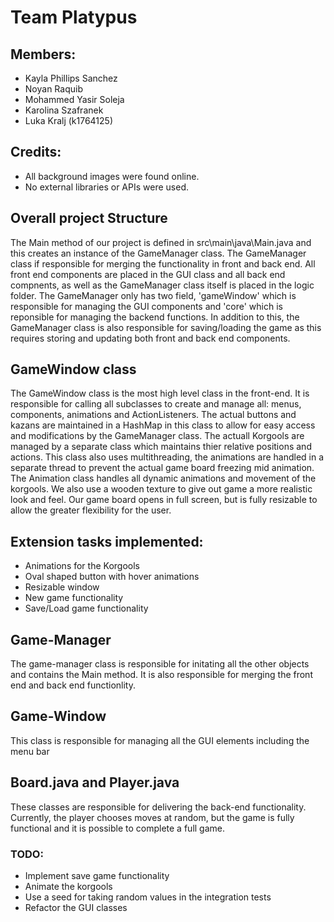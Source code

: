 # Team Platypus

## Members:
- Kayla Phillips Sanchez
- Noyan Raquib
- Mohammed Yasir Soleja
- Karolina Szafranek
- Luka Kralj (k1764125)

## Credits:

- All background images were found online.
- No external libraries or APIs were used.



## Overall project Structure
The Main method of our project is defined in src\main\java\Main.java and this creates an instance of the GameManager class. The GameManager class if responsible for merging the functionality in front and back end. All front end components are placed in the GUI class and all back end compnents, as well as the GameManager class itself is placed in the logic folder. The GameManager only has two field, 'gameWindow' which is responsible for managing the GUI components and 'core' which is reponsible for managing the backend functions. In addition to this, the GameManager class is also responsible for saving/loading the game as this requires storing and updating both front and back end components.

## GameWindow class
The GameWindow class is the most high level class in the front-end. It is responsible for calling all subclasses to create and manage all: menus, components, animations and ActionListeners. The actual buttons and kazans are maintained in a HashMap in this class to allow for easy access and modifications by the GameManager class. The actuall Korgools are managed by a separate class which maintains thier relative positions and actions. This class also uses multithreading, the animations are handled in a separate thread to prevent the actual game board freezing mid animation. The Animation class handles all dynamic animations and movement of the korgools. We also use a wooden texture to give out game a more realistic look and feel. Our game board opens in full screen, but is fully resizable to allow the greater flexibility for the user.

## Extension tasks implemented:
* Animations for the Korgools
* Oval shaped button with hover animations
* Resizable window
* New game functionality
* Save/Load game functionality

## Game-Manager
The game-manager class is responsible for initating all the other objects and contains the Main method. It is also responsible for merging the front end and back end functionlity.

## Game-Window
This class is responsible for managing all the GUI elements including the menu bar

## Board.java and Player.java
These classes are responsible for delivering the back-end functionality. Currently, the player chooses moves at random, but the game is fully functional and it is possible to complete a full game.

### TODO:
- Implement save game functionality
- Animate the korgools
- Use a seed for taking random values in the integration tests
- Refactor the GUI classes
